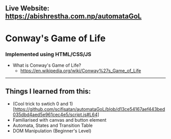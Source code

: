 Live Website: https://abishrestha.com.np/automataGoL
---

# Conway's Game of Life
### Implemented using HTML/CSS/JS

- What is Conway's Game of Life? 
  - https://en.wikipedia.org/wiki/Conway%27s_Game_of_Life
 
---
## Things I learned from this: 
- (Cool trick to swtich 0 and 1)[https://github.com/scifisatan/automataGoL/blob/d13ce54167aef443bed035dbd4aed5e961cec4e5/script.js#L64]
- Familiarised with canvas and button element
- Automata, States and Transition Table
- DOM Manipulation (Beginner's Level)
